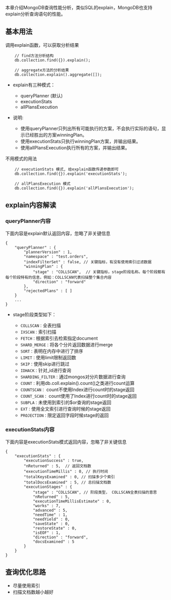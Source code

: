 本章介绍MongoDB查询性能分析，类似SQL的explain，MongoDB也支持explain分析查询语句的性能。

## 基本用法

调用explain函数，可以获取分析结果
```terminal
    // find方法分析结构
    db.collection.find({}).explain();

    // aggregate方法的分析结果
    db.collection.explain().aggregate([]);

```

- explain有三种模式：
    - queryPlanner (默认)
    - executionStats
    - allPlansExecution

- 说明:
    - 使用queryPlanner只列出所有可能执行的方案，不会执行实际的语句，显示已经胜出的方案winningPlan。
    - 使用executionStats只执行winningPlan方案，并输出结果。
    - 使用allPlansExecution执行所有的方案，并输出结果。

不用模式的用法
```terminal
    // executionStats 模式, 给explain函数传递参数即可
    db.collection.find({}).explain('executionStats');

    // allPlansExecution 模式
    db.collection.find({}).explain('allPlansExecution');
```

## explain内容解读
### queryPlanner内容

下面内容是explain默认返回内容，忽略了非关键信息
```terminal
{
    "queryPlanner" : {
        "plannerVersion" : 1,
        "namespace" : "test.orders",
        "indexFilterSet" : false, // 关键指标，有没有使用索引过滤数据
        "winningPlan" : {
            "stage" : "COLLSCAN",  // 关键指标，stage阶段名称。每个阶段都有每个阶段特有的信息，例如：COLLSCAN代表扫描整个集合内容
            "direction" : "forward"
        },
        "rejectedPlans" : [ ]
    }
    ...
}
```

- stage阶段类型如下：

    - `COLLSCAN：`全表扫描
    - `IXSCAN：`索引扫描
    - `FETCH：`根据索引去检索指定document
    - `SHARD_MERGE：`将各个分片返回数据进行merge
    - `SORT：`表明在内存中进行了排序
    - `LIMIT：`使用limit限制返回数
    - `SKIP：`使用skip进行跳过
    - `IDHACK：`针对_id进行查询
    - `SHARDING_FILTER：`通过mongos对分片数据进行查询
    - `COUNT：`利用db.coll.explain().count()之类进行count运算
    - `COUNTSCAN：` count不使用Index进行count时的stage返回
    - `COUNT_SCAN：` count使用了Index进行count时的stage返回
    - `SUBPLA：`未使用到索引的$or查询的stage返回
    - `EXT：`使用全文索引进行查询时候的stage返回
    - `PROJECTION：`限定返回字段时候stage的返回

### executionStats内容

下面内容是executionStats模式返回内容，忽略了非关键信息
```terminal
{
    "executionStats" : {
        "executionSuccess" : true,
        "nReturned" : 5,  // 返回文档数
        "executionTimeMillis" : 0, // 执行时间 
        "totalKeysExamined" : 0, // 扫描多少个索引
        "totalDocsExamined" : 5, // 总扫描文档数
        "executionStages" : {
            "stage" : "COLLSCAN", // 阶段类型， COLLSCAN全表扫描的意思
            "nReturned" : 5,
            "executionTimeMillisEstimate" : 0,
            "works" : 7,
            "advanced" : 5,
            "needTime" : 1,
            "needYield" : 0,
            "saveState" : 0,
            "restoreState" : 0,
            "isEOF" : 1,
            "direction" : "forward",
            "docsExamined" : 5
        }
    }
}
```

## 查询优化思路
- 尽量使用索引
- 扫描文档数越小越好